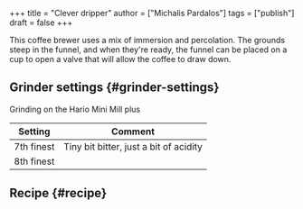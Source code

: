 +++
title = "Clever dripper"
author = ["Michalis Pardalos"]
tags = ["publish"]
draft = false
+++

This coffee brewer uses a mix of immersion and percolation. The grounds steep in the funnel, and when they're ready, the funnel can be placed on a cup to open a valve that will allow the coffee to draw down.


## Grinder settings {#grinder-settings}

Grinding on the Hario Mini Mill plus

| Setting    | Comment                                |
|------------|----------------------------------------|
| 7th finest | Tiny bit bitter, just a bit of acidity |
| 8th finest |                                        |


## Recipe {#recipe}
